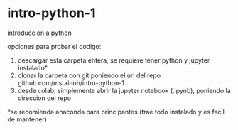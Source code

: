 # intro-python-1
introduccion a python

opciones para probar el codigo:
1) descargar esta carpeta entera, se requiere tener python y jupyter instalado*
2) clonar la carpeta con git poniendo el url del repo : github.com/mstainoh/intro-python-1
3) desde colab, simplemente abrir la jupyter notebook (.ipynb), poniendo la direccion del repo

*se recomienda anaconda para principantes (trae todo instalado y es facil de mantener)

